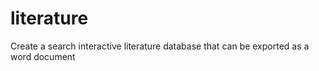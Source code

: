 # literature
Create a search interactive literature database that can be exported as a word document 
